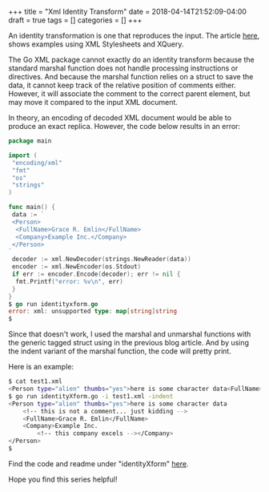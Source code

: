 +++
title = "Xml Identity Transform"
date = 2018-04-14T21:52:09-04:00
draft = true
tags = []
categories = []
+++

An identity transformation is one that reproduces the input.
The article [here](https://en.wikipedia.org/wiki/Identity_transform),
shows examples using XML Stylesheets and XQuery.

The Go XML package cannot exactly do an identity transform
because the standard marshal function does not handle
processing instructions or directives.
And because the marshal function relies on a struct to save the data,
it cannot keep track of the relative position of comments either.
However, it will associate the comment to the correct parent element,
but may move it compared to the input XML document.

In theory, an encoding of decoded XML document would be able to produce
an exact replica. However, the code below results in an error:

```go
package main

import (
 "encoding/xml"
 "fmt"
 "os"
 "strings"
)

func main() {
 data := `
 <Person>
  <FullName>Grace R. Emlin</FullName>
  <Company>Example Inc.</Company>
 </Person>
`
 decoder := xml.NewDecoder(strings.NewReader(data))
 encoder := xml.NewEncoder(os.Stdout)
 if err := encoder.Encode(decoder); err != nil {
  fmt.Printf("error: %v\n", err)
 }
}
$ go run identityxform.go
error: xml: unsupported type: map[string]string
$ 
```

Since that doesn't work, I used the marshal and unmarshal functions
with the generic tagged struct using in the previous blog article.
And by using the indent variant of the marshal function,
the code will pretty print.

Here is an example:

```bash
$ cat test1.xml 
<Person type="alien" thumbs="yes">here is some character data<FullName>Grace R. Emlin</FullName><!-- this is not a comment... just kidding --><Company>Example Inc.<!-- this company excels --></Company></Person>
$ go run identityXform.go -i test1.xml -indent
<Person type="alien" thumbs="yes">here is some character data
    <!-- this is not a comment... just kidding -->
    <FullName>Grace R. Emlin</FullName>
    <Company>Example Inc.
        <!-- this company excels --></Company>
</Person>
$
```

Find the code and readme under "identityXform" [here](https://github.com/mandolyte/xml-utils).

Hope you find this series helpful!
